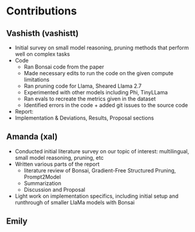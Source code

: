 # Contributions

## Vashisth (vashistt)
- Initial survey on small model reasoning, pruning methods that perform well on complex tasks
- Code
  - Ran Bonsai code from the paper
  - Made necessary edits to run the code on the given compute limitations
  - Ran pruning code for Llama, Sheared Llama 2.7
  - Experimented with other models including Phi, TinyLLama  
  - Ran evals to recreate the metrics given in the dataset
  - Identified errors in the code + added git issues to the source code
-  Report:
  - Implementation & Deviations, Results, Proposal sections

## Amanda (xal)
- Conducted initial literature survey on our topic of interest: multilingual, small model reasoning, pruning, etc
- Written various parts of the report
  - literature review of Bonsai, Gradient-Free Structured Pruning, Prompt2Model
  - Summarization
  - Discussion and Proposal
- Light work on implementation specifics, including initial setup and runthrough of smaller LlaMa models with Bonsai

## Emily
